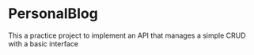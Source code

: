 # PersonalBlog
This a practice project to implement an API that manages a simple CRUD with a basic interface
